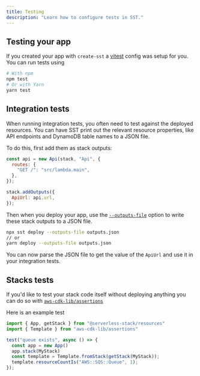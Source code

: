 ```yaml
---
title: Testing
description: "Learn how to configure tests in SST."
---
```


## Testing your app

If you created your app with `create-sst` a [vitest](https://vitest.dev/config/) config was setup for you. You can run tests using

```bash
# With npm
npm test
# Or with Yarn
yarn test
```

## Integration tests

When running integration tests, you often need to test against the deployed resources. You can have SST print out the relevant resource properties, like API endpoints and DynamoDB table names to a JSON file.

To do this, first add them as stack outputs:

```js {7-9}
const api = new Api(stack, "Api", {
  routes: {
    "GET /": "src/lambda.main",
  },
});

stack.addOutputs({
  ApiUrl: api.url,
});
```

Then when you deploy your app, use the [`--outputs-file`](../packages/cli.md#deploy-stack) option to write these stack outputs to a JSON file.

```bash
npx sst deploy --outputs-file outputs.json
// or
yarn deploy --outputs-file outputs.json
```

You can now parse the JSON file to get the value of the `ApiUrl` and use it in your integration tests.

## Stacks tests

If you'd like to test your stack code itself without deploying anything you can do so with [`aws-cdk-lib/assertions`](https://docs.aws.amazon.com/cdk/api/v2/docs/aws-cdk-lib.assertions-readme.html)

Here is an example test

```ts
import { App, getStack } from "@serverless-stack/resources"
import { Template } from "aws-cdk-lib/assertions"

test("queue exists", async () => {
  const app = new App()
  app.stack(MyStack)
  const template = Template.fromStack(getStack(MyStack));
  template.resourceCountIs("AWS::SQS::Queue", 1);
});
```

